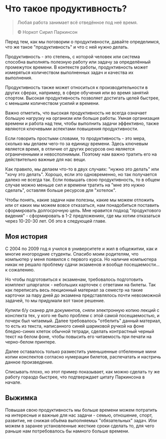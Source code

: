 # Что такое продуктивность?

> Любая работа занимает всё отведённое под неё время.
>
> ©️ Норкот Сирил Паркинсон

Перед тем, как мы поговорим о продуктивности, давайте определимся, что же такое "продуктивность" и что с ней нужно делать.

Продуктивность - это степень, с которой человек или система способна выполнять полезную работу или задачу за определённый промежуток времени. В контексте работы, продуктивность может измеряться количеством выполненных задач и качества их выполнения.

Продуктивность также может относиться к производительности в других сферах, например, в сфере обучения или во время занятий спортом. Высокая продуктивность позволяет достигать целей быстрее, с меньшим количеством усилий и времени.

Важно отметить, что высокая продуктивность не всегда означает большую нагрузку на организм или больше работы. Умная организация времени и работа над тем, чтобы выполнить задачи эффективно, также являются ключевыми аспектами повышения продуктивности.

Если говорить простыми словами, то продуктивность - это мера, сколько мы делаем чего-то за единицу времени. Здесь ключевым является время, в отличие от других ресурсов оно является ограниченными и невосполнимым. Поэтому нам важно тратить его на действительно важные для нас вещи.

Как правило, мы делаем что-то в двух случаях: "нужно это делать" или "хочу это делать". Хорошо, если это одновременно, но так получается далеко не всегда так. Если повышать свою продуктивность, то в общем случае можно меньше сил и времени тратить на "мне это нужно сделать", оставляя больше ресурсов для "хотелок".

Чтобы понять, какие задачи нам полезны, какие мы можем отложить или от каких мы можем вовсе отказаться, нам понадобиться поставить сформировать долгосрочную цель. Мне нравится подход "продуктового видения" - сформировать в 1-2 предложениях, где мы хотим отказаться через 10-20-30 лет. Об это в следующей главе.

## Моя история

С 2004 по 2009 год я учился в университете и жил в общежитии, как и многие иногородние студенты. Спасибо моим родителям, что компьютер у меня появился с первого курса. Но наличие компьютера никак не решало проблему сдачи экзаменов и вообще посещаемости... к сожалению.

Но чтобы подготовиться к экзаменам, требовалось подготовить комплект шпаргалок - небольших карточек с ответами на билеты. Так как переписать весь лекционный материал за семестр на такие карточки за пару дней до экзамена представлялось почти невозможной задачей, то мы придумали вот такое решение.

Купили б/у сканер для документов, сняли электронную копию лекций с конспекта тех, у кого не было проблем с этой самой посещаемостью, и почерк был читаемый. Далее требовалось "отбелить" данный материал, то есть из текста, написанного синей шариковой ручкой на фоне бледно-синих клеток обычной тетради, сделать контрастный черный текст на белом фоне, чтобы повысить его читаемость при печати на черно-белом принтере.

Далее оставалось только разместить уменьшенные отбеленные мини копии конспектов согласно нумерации билетов, распечатать и настричь данное произведение.

Списывать плохо, но этот пример показывает, как можно сделать ту же работу гораздо быстрее, что подтверждает цитату Паркинсона в начале.

## Выжимка

Повышая свою продуктивность мы больше времени можем потратить на интересные и важные для нас задачи - семью, отношение, спорт, развитие, не снижая объёма выполняемых "обязательных" задач. Или можем в заранее установленные жесткие сроки сделать то, для чего раньше нам потребовалось бы намного больше времени.
